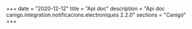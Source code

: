 +++
date        = "2020-12-12"
title       = "Api doc"
description = "Api doc canigo.integration.notificacions.electroniques 2.2.0"
sections    = "Canigó"
+++